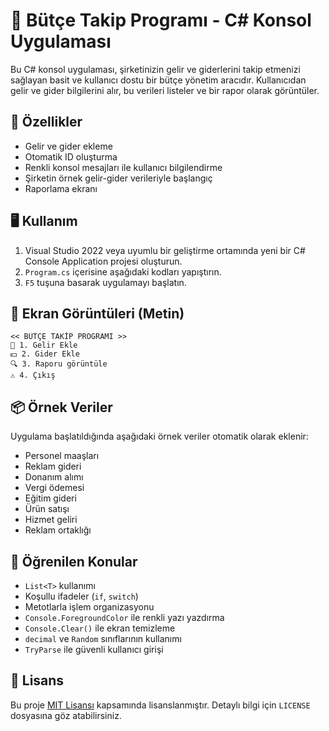
# 💼 Bütçe Takip Programı - C# Konsol Uygulaması

Bu C# konsol uygulaması, şirketinizin gelir ve giderlerini takip etmenizi sağlayan basit ve kullanıcı dostu bir bütçe yönetim aracıdır. Kullanıcıdan gelir ve gider bilgilerini alır, bu verileri listeler ve bir rapor olarak görüntüler.

## 🚀 Özellikler

- Gelir ve gider ekleme
- Otomatik ID oluşturma
- Renkli konsol mesajları ile kullanıcı bilgilendirme
- Şirketin örnek gelir-gider verileriyle başlangıç
- Raporlama ekranı

## 🖥️ Kullanım

1. Visual Studio 2022 veya uyumlu bir geliştirme ortamında yeni bir C# Console Application projesi oluşturun.
2. `Program.cs` içerisine aşağıdaki kodları yapıştırın.
3. `F5` tuşuna basarak uygulamayı başlatın.

## 📸 Ekran Görüntüleri (Metin)

```
<< BÜTÇE TAKİP PROGRAMI >>
🏦 1. Gelir Ekle
💵 2. Gider Ekle
🔍 3. Raporu görüntüle
⚠️ 4. Çıkış
```

## 📦 Örnek Veriler

Uygulama başlatıldığında aşağıdaki örnek veriler otomatik olarak eklenir:

- Personel maaşları
- Reklam gideri
- Donanım alımı
- Vergi ödemesi
- Eğitim gideri
- Ürün satışı
- Hizmet geliri
- Reklam ortaklığı

## 📌 Öğrenilen Konular

- `List<T>` kullanımı
- Koşullu ifadeler (`if`, `switch`)
- Metotlarla işlem organizasyonu
- `Console.ForegroundColor` ile renkli yazı yazdırma
- `Console.Clear()` ile ekran temizleme
- `decimal` ve `Random` sınıflarının kullanımı
- `TryParse` ile güvenli kullanıcı girişi

## 📄 Lisans

Bu proje [MIT Lisansı](LICENSE) kapsamında lisanslanmıştır. Detaylı bilgi için `LICENSE` dosyasına göz atabilirsiniz.
